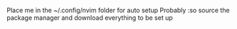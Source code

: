 Place me in the ~/.config/nvim folder for auto setup
Probably :so source the package manager and download everything to be set up
